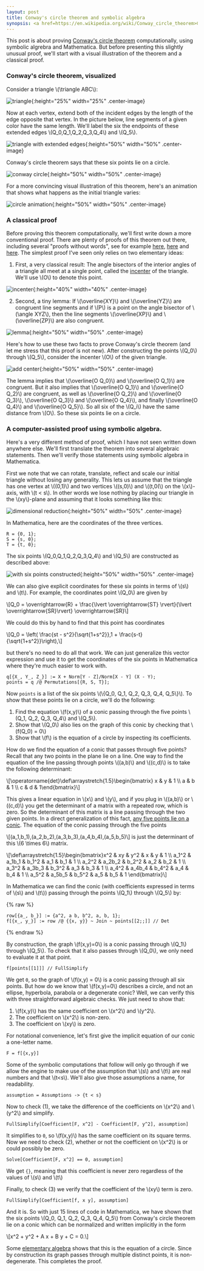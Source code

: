```yaml
---
layout: post
title: Conway's circle theorem and symbolic algebra
synopsis: <a href=https://en.wikipedia.org/wiki/Conway_circle_theorem>Conway's circle theorem</a> is a result in classical geometry. We use Mathematica to provide a computer-assisted proof using only symbolic algebra. <br> <br> <p><img src="http://nathanfieldsteel.github.io/public/conwayanimation.gif" alt="circle animation" height="50%" width="50%" class="center-image"/></p>
---
```


This post is about proving [Conway's circle theorem](https://en.wikipedia.org/wiki/Conway_circle_theorem) computationally, using symbolic algrebra and Mathematica. But before presenting this slightly unusual proof, we'll start with a visual illustration of the theorem and a classical proof.

### Conway's circle theorem, visualized

Consider a triangle \\(\triangle ABC\\):

![triangle]({{site.url}}/public/conway1.png){:height="25%" width="25%" .center-image}

Now at each vertex, extend both of the incident edges by the length of the edge opposite that vertex. In the picture below, line segments of a given color have the same length. We'll label the six the endpoints of these extended edges \\(Q_0,Q_1,Q_2,Q_3,Q_4\\) and \\(Q_5\\).

![triangle with extended edges]({{site.url}}/public/conway2.png){:height="50%" width="50%" .center-image}

Conway's circle theorem says that these six points lie on a circle.

![conway circle]({{site.url}}/public/conway3.png){:height="50%" width="50%" .center-image}

For a more convincing visual illustration of this theorem, here's an animation that shows what happens as the initial triangle varies:

![circle animation]({{site.url}}/public/conwayanimation.gif){:height="50%" width="50%" .center-image}

### A classical proof

Before proving this theorem computationally, we'll first write down a more conventional proof. There are plenty of proofs of this theorem out there, including several "proofs without words", see for example [here](https://www.cardcolm.org/JHC.html), [here](https://aperiodical.com/2020/05/the-big-lock-down-math-off-match-14/) and [here](https://arxiv.org/ftp/arxiv/papers/2111/2111.01835.pdf). The simplest proof I've seen only relies on two elementary ideas:

1. First, a very classical result: The angle bisectors of the interior angles of a triangle all meet at a single point, called the [incenter](https://en.wikipedia.org/wiki/Incenter) of the triangle. We'll use \\(O\\) to denote this point.

![incenter]({{site.url}}/public/bisectors.png){:height="40%" width="40%" .center-image}

2. Second, a tiny lemma: If \\(\overline{XY}\\) and \\(\overline{YZ}\\) are congruent line segments and if \\(P\\) is a point on the angle bisector of \\(\angle XYZ\\), then the line segments \\(\overline{XP}\\) and \\(\overline{ZP}\\) are also congruent.

![lemma]({{site.url}}/public/lemma.png){:height="50%" width="50%" .center-image}

Here's how to use these two facts to prove Conway's circle theorem (and let me stress that this proof is not new). After constructing the points \\(Q_0\\) through \\(Q_5\\), consider the incenter \\(O\\) of the given triangle.

![add center]({{site.url}}/public/withincenter.png){:height="50%" width="50%" .center-image}

The lemma implies that \\(\overline{O Q_0}\\) and \\(\overline{O Q_1}\\) are congruent. But it also implies that \\(\overline{O Q_1}\\) and \\(\overline{O Q_2}\\) are congruent, as well as \\(\overline{O Q_2}\\) and \\(\overline{O Q_3}\\), \\(\overline{O Q_3}\\) and \\(\overline{O Q_4}\\), and finally \\(\overline{O Q_4}\\) and \\(\overline{O Q_5}\\). So all six of the \\(Q_i\\) have the same distance from \\(O\\). So these six points lie on a circle.

### A computer-assisted proof using symbolic algebra.

Here's a very different method of proof, which I have not seen written down anywhere else. We'll first translate the theorem into several algebraic statements. Then we'll verify those statements using symbolic algebra in Mathematica.

First we note that we can rotate, translate, reflect and scale our initial triangle without losing any generality. This lets us assume that the triangle has one vertex at \\((0,1)\\) and two vertices \\((s,0)\\) and \\((t,0(\\) on the \\(x\\)-axis, with \\(t < s\\). In other words we lose nothing by placing our triangle in the \\(xy\\)-plane and assuming that it looks something like this:

![dimensional reduction]({{site.url}}/public/coordinates.png){:height="50%" width="50%" .center-image}

In Mathematica, here are the coordinates of the three vertices.

```wl
R = {0, 1};
S = {s, 0};
T = {t, 0};
```

The six points \\(Q_0,Q_1,Q_2,Q_3,Q_4\\) and \\(Q_5\\) are constructed as described above:

![with six points constructed]({{site.url}}/public/qcoordinates.png){:height="50%" width="50%" .center-image}

We can also give explicit coordinates for these six points in terms of \\(s\\) and \\(t\\). For example, the coordinates point \\(Q_0\\) are given by

\\[Q_0 = \overrightarrow{R} + \frac{\lvert \overrightarrow{ST} \rvert}{\lvert \overrightarrow{SR}\rvert} \overrightarrow{SR}\\]

We could do this by hand to find that this point has coordinates

\\[Q_0 = \left( \frac{st - s^2}{\sqrt{1+s^2}},1 + \frac{s-t}{\sqrt{1+s^2}}\right),\\]

but there's no need to do all that work. We can just generalize this vector expression and use it to get the coordinates of the six points in Mathematica where they're much easier to work with.

```wl
q[{X_, Y_, Z_}] := X + Norm[Y - Z]/Norm[X - Y] (X - Y);
points = q /@ Permutations[{R, S, T}];
```

Now `points` is a list of the six points \\(\\{Q_0, Q_1, Q_2, Q_3, Q_4, Q_5\\}\\). To show that these points lie on a circle, we'll do the following:

1. Find the equation \\(f(x,y)\\) of a conic passing through the five points \\(Q_1, Q_2, Q_3, Q_4\\) and \\(Q_5\\).
2. Show that \\(Q_0\\) also lies on the graph of this conic by checking that \\(f(Q_0) = 0\\) 
3. Show that \\(f\\) is the equation of a circle by inspecting its coefficients.

How do we find the equation of a conic that passes through five points? Recall that any two points in the plane lie on a line. One way to find the equation of the line passing through points \\((a,b)\\) and \\((c,d)\\) is to take the following determinant:

\\[\operatorname{det}\def\arraystretch{1.5}\begin{bmatrix} x & y & 1 \\\\ a & b & 1 \\\\ c & d & 1\end{bmatrix}\\]

This gives a linear equation in \\(x\\) and \\(y\\), and if you plug in \\((a,b)\\) or \\((c,d)\\) you get the determinant of a matrix with a repeated row, which is zero. So the determinant of this matrix is a line passing through the two given points. In a direct generalization of this fact, [any five points lie on a conic](https://en.wikipedia.org/wiki/Five_points_determine_a_conic). The equation of the conic passing through the five points

\\[(a_1,b_1),(a_2,b_2),(a_3,b_3),(a_4,b_4),(a_5,b_5)\\] is just the determinant of this \\(6 \times 6\\) matrix.

\\[\def\arraystretch{1.5}\begin{bmatrix}x^2 & xy & y^2 & x & y & 1 \\\\ a_1^2 & a_1b_1 & b_1^2 & a_1 & b_1 & 1 \\\\ a_2^2 & a_2b_2 & b_2^2 & a_2 & b_2 & 1 \\\\ a_3^2 & a_3b_3 & b_3^2 & a_3 & b_3 & 1 \\\\ a_4^2 & a_4b_4 & b_4^2 & a_4 & b_4 & 1 \\\\ a_5^2 & a_5b_5 & b_5^2 & a_5 & b_5 & 1 \end{bmatrix}\\]
		      
In Mathematica we can find the conic (with coefficients expressed in terms of \\(s\\) and \\(t\\)) passing through the points \\(Q_1\\) through \\(Q_5\\) by:

{% raw %}
```wl
row[{a_, b_}] := {a^2, a b, b^2, a, b, 1};
f[{x_, y_}] := row /@ {{x, y}} ~ Join ~ points[[2;;]] // Det
```
{% endraw %}

By construction, the graph \\(f(x,y)=0\\) is a conic passing through \\(Q_1\\) through \\(Q_5\\). To check that it also passes through \\(Q_0\\), we only need to evaluate it at that point.

```wl
f[points[[1]]] // FullSimplify
```

We get `0`, so the graph of \\(f(x,y) = 0\\) is a conic passing through all six points. But how do we know that \\(f(x,y)=0\\) describes a circle, and not an ellipse, hyperbola, parabola or a degenerate conic? Well, we can verify this with three straightforward algebraic checks. We just need to show that:

1. \\(f(x,y)\\) has the same coefficient on \\(x^2\\) and \\(y^2\\).
2. The coefficient on \\(x^2\\) is non-zero.
3. The coefficient on \\(xy\\) is zero.

For notational convenience, let's first give the implicit equation of our conic a one-letter name.

```wl
F = f[{x,y}]
```

Some of the symbolic computations that follow will only go through if we allow the engine to make use of the assumption that \\(s\\) and \\(t\\) are real numbers and that \\(t<s\\). We'll also give those assumptions a name, for readability.

```wl
assumption = Assumptions -> {t < s}
```

Now to check (1), we take the difference of the coefficients on \\(x^2\\) and \\(y^2\\) and simplify.

```wl
FullSimplify[Coefficient[F, x^2] - Coefficient[F, y^2], assumption]
```

It simplifies to `0`, so \\(f(x,y)\\) has the same coefficient on its square terms. Now we need to check (2), whether or not the coefficient on \\(x^2\\) is or could possibly be zero.

```wl
Solve[Coefficient[F, x^2] == 0, assumption]
```

We get `{}`, meaning that this coefficient is never zero regardless of the values of \\(s\\) and \\(t\\)

Finally, to check (3) we verify that the coefficient of the \\(xy\\) term is zero.

```wl
FullSimplify[Coefficient[f, x y], assumption]
```

And it is. So with just 15 lines of code in Mathematica, we have shown that the six points \\(Q_0, Q_1, Q_2, Q_3, Q_4, Q_5\\) from Conway's circle theorem lie on a conic which can be normalized and written implicitly in the form

\\[x^2 + y^2 + A x + B y + C = 0.\\]

Some [elementary algebra](https://en.wikipedia.org/wiki/Completing_the_square) shows that this is the equation of a circle. Since by construction its graph passes through multiple distinct points, it is non-degenerate. This completes the proof.
